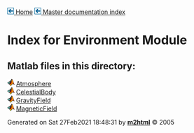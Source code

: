 [![\<](../../../left.png) Home](../../../../index.md)     [![\<](../../../left.png) Master documentation index](../../../../documentation.html)
  

# Index for Environment Module

## Matlab files in this directory:


  ![](../../../matlabicon.gif) [Atmosphere](Atmosphere.md)         
  ![](../../../matlabicon.gif) [CelestialBody](CelestialBody.md)   
  ![](../../../matlabicon.gif) [GravityField](GravityField.md)     
  ![](../../../matlabicon.gif) [MagneticField](MagneticField.md)   




Generated on Sat 27Feb2021 18:48:31 by
**[m2html](http://www.artefact.tk/software/matlab/m2html/ "Matlab Documentation in HTML")**
© 2005